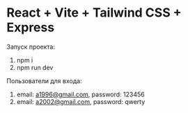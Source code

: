# React + Vite + Tailwind CSS + Express
Запуск проекта:
1. npm i
2. npm run dev

Пользователи для входа:
1. email: a1996@gmail.com, password: 123456
2. email: a2002@gmail.com, password: qwerty
